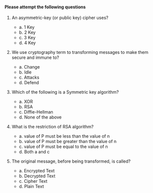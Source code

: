 #### Please attempt the following questions


1. An asymmetric-key (or public key) cipher uses?  
   - a. 1 Key  
   - b. 2 Key  
   - c. 3 Key  
   - d. 4 Key  

2. We use cryptography term to transforming messages to make them secure and immune to?  
   - a. Change  
   - b. Idle  
   - c. Attacks  
   - d. Defend  

3. Which of the following is a Symmetric key algorithm?  
   - a. XOR  
   - b. RSA  
   - c. Diffie-Hellman  
   - d. None of the above  

4. What is the restriction of RSA algorithm?  
   - a. value of P must be less than the value of n  
   - b. value of P must be greater than the value of n  
   - c. value of P must be equal to the value of n  
   - d. Both a and c  

5. The original message, before being transformed, is called?  
   - a. Encrypted Text  
   - b. Decrypted Text  
   - c. Cipher Text  
   - d. Plain Text  

